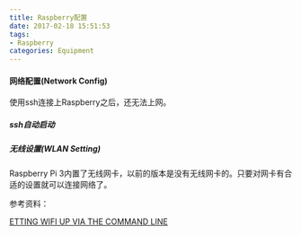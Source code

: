 ```yaml
---
title: Raspberry配置
date: 2017-02-18 15:51:53
tags:
- Raspberry
categories: Equipment
---
```


#### 网络配置(Network Config)

使用ssh连接上Raspberry之后，还无法上网。



##### ssh自动启动



##### 无线设置(WLAN Setting)

Raspberry Pi 3内置了无线网卡，以前的版本是没有无线网卡的。只要对网卡有合适的设置就可以连接网络了。









参考资料：

[ETTING WIFI UP VIA THE COMMAND LINE](https://www.raspberrypi.org/documentation/configuration/wireless/wireless-cli.md)



